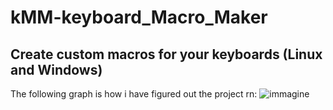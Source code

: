 # kMM-keyboard_Macro_Maker
Create custom macros for your keyboards (Linux and Windows)
---
The following graph is how i have figured out the project rn:
![immagine](https://github.com/TommaruX3700/kMM-keyboard_Macro_Maker/assets/115591735/c1b15d1f-d236-45d7-a4bb-7f0b8c557b25)
